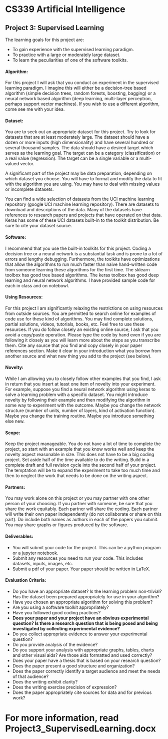 # CS339 Artificial Intelligence

## Project 3: Supervised Learning

The learning goals for this project are:

- To gain experience with the supervised learning paradigm.
- To practice with a large or moderately large dataset.
- To learn the peculiarities of one of the software toolkits.

#### Algorithm:

For this project I will ask that you conduct an experiment in the supervised learning paradigm. I imagine this will either be a decision-tree based algorithm (simple decision trees, random forests, boosting, bagging) or a neural network based algorithm (deep learning, multi-layer perceptron, perhaps support vector machines). If you wish to use a different algorithm, come see me with your idea.

#### Dataset:

You are to seek out an appropriate dataset for this project. Try to look for datasets that are at least moderately large. The dataset should have a dozen or more inputs (high dimensionality) and have several hundred or several thousand samples. The data should have a desired target which serves as the learning goal. The target can be a category (classification) or a real value (regression). The target can be a single variable or a multi-valued vector.

A significant part of the project may be data preparation, depending on which dataset you choose. You will have to format and modify the data to fit with the algorithm you are using. You may have to deal with missing values or incomplete datasets.

You can find a wide selection of datasets from the UCI machine learning repository (google UCI machine learning repository). There are datasets to download and descriptions of the data. Many of the datasets have references to research papers and projects that have operated on that data. Keras has some of these UCI datasets built-in to the toolkit distribution. Be sure to cite your dataset source.

#### Software:

I recommend that you use the built-in toolkits for this project. Coding a decision tree or a neural network is a substantial task and is prone to a lot of errors and lengthy debugging. Furthermore, the toolkits have optimizations that allow the algorithms to run much faster than naive hand-written code from someone learning these algorithms for the first time. The sklearn toolbox has good tree based algorithms. The keras toolbox has good deep learning and neural network algorithms. I have provided sample code for each in class and on notebowl.

#### Using Resources:

For this project I am significantly relaxing the restrictions on using resources from outside sources. You are permitted to search online for examples of code use for these kind of algorithms. You may find complete solutions, partial solutions, videos, tutorials, books, etc. Feel free to use these resources. If you do follow closely an existing online source, I ask that you avoid a copy/paste operation. Please type the code by hand even if you are following it closely as you will learn more about the steps as you transcribe them. Cite any source that you find and copy closely in your paper references section. Make it clear in your introduction what you borrow from another source and what new thing you add to the project (see below).

#### Novelty:

While I am allowing you to closely follow other examples that you find, I ask in return that you insert at least one item of novelty into your experiment. For example, suppose you find a neural network algorithm using keras to solve a learning problem with a specific dataset. You might introduce novelty by following their example and then modifying the algorithm in some way to experiment with the outcome. Maybe you change the network structure (number of units, number of layers, kind of activation function). Maybe you change the training routine. Maybe you introduce something else new.

#### Scope:

Keep the project manageable. You do not have a lot of time to complete the project, so start with an example that you know works well and keep the novelty aspect reasonable in size. This does not have to be a big coding project. Set aside half of the time available to do the writing. Build in a complete draft and full revision cycle into the second half of your project. The temptation will be to expand the experiment to take too much time and then to neglect the work that needs to be done on the writing aspect.

#### Partners:

You may work alone on this project or you may partner with one other person of your choosing. If you partner with someone, be sure that you share the work equitably. Each partner will share the coding. Each partner will write their own paper independently (do not collaborate or share on this part). Do include both names as authors in each of the papers you submit. You may share graphs or figures produced by the software.

#### Deliverables:

- You will submit your code for the project. This can be a python program or a jupyter notebook.
- Submit any resources you need to run your code. This includes datasets, inputs, images, etc.
- Submit a pdf of your paper. Your paper should be written in LaTeX.

#### Evaluation Criteria:

- Do you have an appropriate dataset? Is the learning problem non-trivial? Has the dataset been prepared appropriately for use in your algorithm?
- Have you chosen an appropriate algorithm for solving this problem?
- Are you using a software toolkit appropriately?
- Have you followed good coding practices?
- **Does your paper and your project have an obvious experimental question? Is there a research question that is being posed and being investigated by collecting experimental evidence?**
- Do you collect appropriate evidence to answer your experimental question?
- Do you provide analysis of the evidence?
- Do you support your analysis with appropriate graphs, tables, charts and other visual aids? Are those aids formatted and used correctly?
- Does your paper have a thesis that is based on your research question?
- Does the paper present a good structure and organization?
- Does the paper correctly identify a target audience and meet the needs of that audience?
- Does the writing exhibit clarity?
- Does the writing exercise precision of expression?
- Does the paper appropriately cite sources for data and for previous work?


# For more information, read Project3_SupervisedLearning.docx
